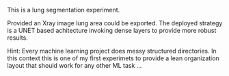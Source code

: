 
This is a lung segmentation experiment.

Provided an Xray image lung area could be exported.
The deployed strategy is a UNET based achitecture invoking dense layers to provide more robust results.

Hint: Every machine learning project does messy structured directories. In this context this is one of my first experimets to provide a lean organization layout that should work for any other ML task ... 